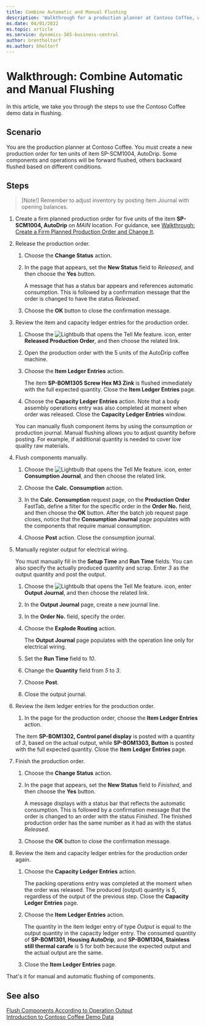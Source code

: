 ```yaml
---
title: Combine Automatic and Manual Flushing
description: 'Walkthrough for a production planner at Contoso Coffee, who wants to combine automatic and manual flushing.'
ms.date: 04/01/2022
ms.topic: article
ms.service: dynamics-365-business-central
author: brentholtorf
ms.author: bholtorf
---
```


# <a name="walkthrough-combine-automatic-and-manual-flushing"></a>Walkthrough: Combine Automatic and Manual Flushing

In this article, we take you through the steps to use the Contoso Coffee demo data in flushing.  

## <a name="scenario"></a>Scenario

You are the production planner at Contoso Coffee. You must create a new production order for ten units of item SP-SCM1004, AutoDrip. Some components and operations will be forward flushed, others backward flushed based on different conditions.

## <a name="steps"></a>Steps

> [Note!] Remember to adjust inventory by posting Item Journal with opening balances.

1. Create a firm planned production order for five units of the item **SP-SCM1004, AutoDrip** on *MAIN* location. For guidance, see [Walkthrough: Create a Firm Planned Production Order and Change It](create-firm-planned-production-order-change.md).  

2. Release the production order.

    1. Choose the **Change Status** action.  

    2. In the page that appears, set the **New Status** field to *Released*, and then choose the **Yes** button.  

        A message that has a status bar appears and references automatic consumption. This is followed by a confirmation message that the order is changed to have the status *Released*.  

    3. Choose the **OK** button to close the confirmation message.

3. Review the item and capacity ledger entries for the production order.

    1. Choose the ![Lightbulb that opens the Tell Me feature.](../../media/ui-search/search_small.png "Tell me what you want to do") icon, enter **Released Production Order**, and then choose the related link.  

    2. Open the production order with the 5 units of the AutoDrip coffee machine.  

    3. Choose the **Item Ledger Entries** action.  

        The item **SP-BOM1305 Screw Hex M3 Zink** is flushed immediately with the full expected quantity. Close the **Item Ledger Entries** page.  

    4. Choose the **Capacity Ledger Entries** action.  Note that a body assembly operations entry was also completed at moment when order was released. Close the **Capacity Ledger Entries** window.

    You can manually flush component items by using the consumption or production journal. Manual flushing allows you to adjust quantity before posting. For example, if additional quantity is needed to cover low quality raw materials.
4. Flush components manually.  
    1. Choose the ![Lightbulb that opens the Tell Me feature.](../../media/ui-search/search_small.png "Tell me what you want to do") icon, enter **Consumption Journal**, and then choose the related link.  

    2. Choose the **Calc. Consumption** action.  

    3. In the **Calc. Consumption** request page, on the **Production Order** FastTab, define a filter for the specific order in the **Order No.** field, and then choose the **OK** button. After the batch job request page closes, notice that the **Consumption Journal** page populates with the components that require manual consumption.

    4. Choose **Post** action. Close the consumption journal.

5. Manually register output for electrical wiring.  

    You must manually fill in the **Setup Time** and **Run Time** fields. You can also specify the actually produced quantity and scrap. Enter *3* as the output quantity and post the output.

    1. Choose the ![Lightbulb that opens the Tell Me feature.](../../media/ui-search/search_small.png "Tell me what you want to do") icon, enter **Output Journal**, and then choose the related link.  

    2. In the **Output Journal** page, create a new journal line.  

    3. In the **Order No.** field, specify the order.  

    4. Choose the **Explode Routing** action.  

        The **Output Journal** page populates with the operation line only for electrical wiring.

    5. Set the **Run Time** field to *10*.  

    6. Change the **Quantity** field from *5* to *3*.

    7. Choose **Post**.  
    8. Close the output journal.

6. Review the item ledger entries for the production order.

    1. In the page for the production order, choose the **Item Ledger Entries** action.  

    The item **SP-BOM1302, Control panel display** is posted with a quantity of *3*, based on the actual output, while **SP-BOM1303, Button** is posted with the full expected quantity. Close the **Item Ledger Entries** page.

7. Finish the production order.  

    1. Choose the **Change Status** action.
    2. In the page that appears, set the **New Status** field to *Finished*, and then choose the **Yes** button.  

        A message  displays with a status bar that reflects the automatic consumption. This is followed by a confirmation message that the order is changed to an order with the status *Finished*. The finished production order has the same number as it had as with the status *Released*.
    3. Choose the **OK** button to close the confirmation message.

8. Review the item and capacity ledger entries for the production order again.

    1. Choose the **Capacity Ledger Entries** action.  

        The packing operations entry was completed at the moment when the order was released. The produced (output) quantity is *5*, regardless of the output of the previous step. Close the **Capacity Ledger Entries** page.

    2. Choose the **Item Ledger Entries** action.  

        The quantity in the item ledger entry of type *Output* is equal to the output quantity in the capacity ledger entry. The consumed quantity of **SP-BOM1301, Housing AutoDrip**, and **SP-BOM1304, Stainless still thermal carafe** is 5 for both because the expected output and the actual output are the same. 

    3. Close the **Item Ledger Entries** page.  

That's it for manual and automatic flushing of components.

## <a name="see-also"></a>See also

[Flush Components According to Operation Output](../../production-how-to-flush-components-according-to-operation-output.md)  
[Introduction to Contoso Coffee Demo Data](contoso-coffee-manufacturing-intro.md)  
